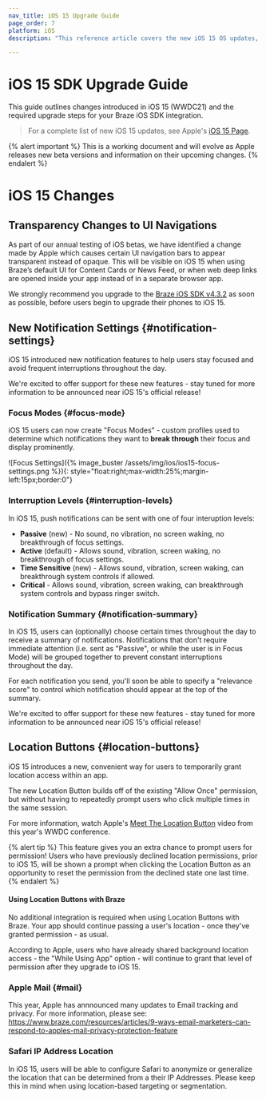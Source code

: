 ```yaml
---
nav_title: iOS 15 Upgrade Guide
page_order: 7
platform: iOS
description: "This reference article covers the new iOS 15 OS updates, required SDK updates, and new features."

---
```


# iOS 15 SDK Upgrade Guide

This guide outlines changes introduced in iOS 15 (WWDC21) and the required upgrade steps for your Braze iOS SDK integration.

> For a complete list of new iOS 15 updates, see Apple's [iOS 15 Page](https://www.apple.com/ios/ios-15/).

{% alert important %}
This is a working document and will evolve as Apple releases new beta versions and information on their upcoming changes.
{% endalert %}

# iOS 15 Changes

## Transparency Changes to UI Navigations

As part of our annual testing of iOS betas, we have identified a change made by Apple which causes certain UI navigation bars to appear transparent instead of opaque. This will be visible on iOS 15 when using Braze’s default UI for Content Cards or News Feed, or when web deep links are opened inside your app instead of in a separate browser app.

We strongly recommend you upgrade to the [Braze iOS SDK v4.3.2][1] as soon as possible, before users begin to upgrade their phones to iOS 15.

## New Notification Settings {#notification-settings}

iOS 15 introduced new notification features to help users stay focused and avoid frequent interruptions throughout the day.

We're excited to offer support for these new features - stay tuned for more information to be announced near iOS 15's official release!

### Focus Modes {#focus-mode}

iOS 15 users can now create "Focus Modes" - custom profiles used to determine which notifications they want to __break through__ their focus and display prominently.

![Focus Settings]({% image_buster /assets/img/ios/ios15-focus-settings.png %}){: style="float:right;max-width:25%;margin-left:15px;border:0"}

### Interruption Levels {#interruption-levels}

In iOS 15, push notifications can be sent with one of four interuption levels:

* **Passive** (new) - No sound, no vibration, no screen waking, no breakthrough of focus settings.
* **Active** (default) - Allows sound, vibration, screen waking, no breakthrough of focus settings.
* **Time Sensitive** (new) - Allows sound, vibration, screen waking, can breakthrough system controls if allowed.
* **Critical** - Allows sound, vibration, screen waking, can breakthrough system controls and bypass ringer switch.



### Notification Summary {#notification-summary}

In iOS 15, users can (optionally) choose certain times throughout the day to receive a summary of notifications. Notifications that don't require immediate attention (i.e. sent as "Passive", or while the user is in Focus Mode) will be grouped together to prevent constant interruptions throughout the day.

For each notification you send, you'll soon be able to specify a "relevance score" to control which notification should appear at the top of the summary.

We're excited to offer support for these new features - stay tuned for more information to be announced near iOS 15's official release!

## Location Buttons {#location-buttons}

iOS 15 introduces a new, convenient way for users to temporarily grant location access within an app. 

The new Location Button builds off of the existing "Allow Once" permission, but without having to repeatedly prompt users who click multiple times in the same session.

For more information, watch Apple's [Meet The Location Button](https://developer.apple.com/videos/play/wwdc2021/10102/) video from this year's WWDC conference.

{% alert tip %}
This feature gives you an extra chance to prompt users for permission! Users who have previously declined location permissions, prior to iOS 15, will be shown a prompt when clicking the Location Button as an opportunity to reset the permission from the declined state one last time.
{% endalert %}

#### Using Location Buttons with Braze

No additional integration is required when using Location Buttons with Braze. Your app should continue passing a user's location - once they've granted permission - as usual.

According to Apple, users who have already shared background location access - the "While Using App" option - will continue to grant that level of permission after they upgrade to iOS 15.

### Apple Mail {#mail}

This year, Apple has annnounced many updates to Email tracking and privacy. For more information, please see: https://www.braze.com/resources/articles/9-ways-email-marketers-can-respond-to-apples-mail-privacy-protection-feature


### Safari IP Address Location

In iOS 15, users will be able to configure Safari to anonymize or generalize the location that can be determined from a their IP Addresses. Please keep this in mind when using location-based targeting or segmentation.


[1]: https://github.com/Appboy/appboy-ios-sdk/releases/tag/4.3.2
[2]: https://github.com/Appboy/appboy-ios-sdk/issues
